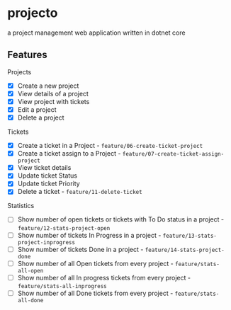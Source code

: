 # projecto
a project management web application written in dotnet core

## Features

Projects
- [x] Create a new project
- [x] View details of a project
- [x] View project with tickets
- [x] Edit a project
- [x] Delete a project

Tickets
- [x] Create a ticket in a Project - `feature/06-create-ticket-project`
- [x] Create a ticket assign to a Project - `feature/07-create-ticket-assign-project`
- [x] View ticket details 
- [x] Update ticket Status
- [x] Update ticket Priority
- [x] Delete a ticket - `feature/11-delete-ticket`

Statistics
- [ ] Show number of open tickets or tickets with To Do status in a project - `feature/12-stats-project-open`
- [ ] Show number of tickets In Progress in a project - `feature/13-stats-project-inprogress`
- [ ] Show number of tickets Done in a project - `feature/14-stats-project-done`
- [ ] Show number of all Open tickets from every project - `feature/stats-all-open`
- [ ] Show number of all In progress tickets from every project - `feature/stats-all-inprogress`
- [ ] Show number of all Done tickets from every project - `feature/stats-all-done`